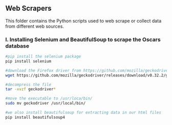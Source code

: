## Web Scrapers
This folder contains the Python scripts used to web scrape or collect data from different web sources.

### I. Installing Selenium and BeautifulSoup to scrape the Oscars database

```bash
#pip install the selenium package
pip install selenium

#download the Firefox driver from https://github.com/mozilla/geckodriver/releases
wget https://github.com/mozilla/geckodriver/releases/download/v0.32.2/geckodriver-v0.32.2-linux32.tar.gz

#decompress the file
tar -xvzf geckodriver*

#move the executable to /usr/loca/bin/
sudo mv geckodriver /usr/local/bin/

#we also install beautifulsoup for extracting data in our html files
pip install beautifulsoup4
```